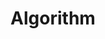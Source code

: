 ---
layout: tag-blog
title: Algorithm
slug: Algorithm
category: cs
menu: false
order: 1
header-img: "/img/algorithm-logo.png"
---